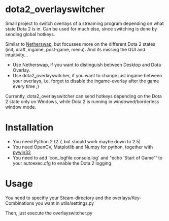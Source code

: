 dota2_overlayswitcher
=====================

Small project to switch overlays of a streaming program depending on what state Dota 2 is in. Can be used for much else, since switching is done by sending global hotkeys.

Similar to [Netherswap](https://github.com/tec27/NetherSwap), but focusses more on the different Dota 2 states (init, draft, ingame, post-game, menu). And its missing the GUI and intuitivity...
* Use Netherswap, if you want to distinguish between Desktop and Dota Overlay.
* Use dota2_overlayswitcher, if you want to change just ingame between your overlays, i.e. forget to disable the ingame-overlay after the game every time ;)

Currently, dota2_overlayswitcher can send hotkeys depending on the Dota 2 state only on Windows, while Dota 2 is running in windowed/borderless window mode.


Installation
===========
* You need Python 2 (2.7, but should work maybe down to 2.5)
* You need OpenCV, Matplotlib and Numpy for python, together with [pywin32](http://sourceforge.net/projects/pywin32/)
* You need to add 'con_logfile console.log' and "echo 'Start of Game"' to your autoexec.cfg to enable the Dota 2 logging.

Usage
=====
You need to specifiy your Steam-directory and the overlays/Key-Combinations you want in utils/settings.py

Then, just execute the overlayswitcher.py
